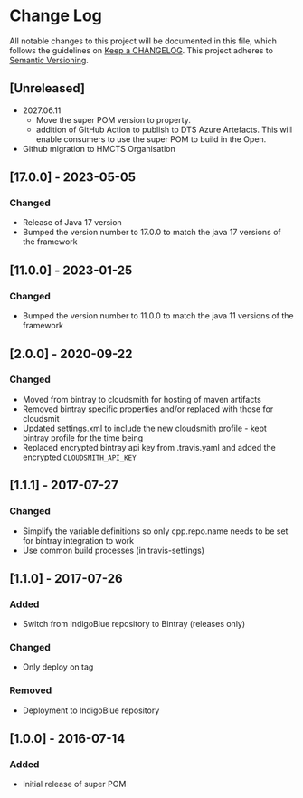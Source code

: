 # Change Log
All notable changes to this project will be documented in this file, which follows the guidelines
on [Keep a CHANGELOG](http://keepachangelog.com/). This project adheres to
[Semantic Versioning](http://semver.org/).

## [Unreleased]
- 2027.06.11 
  - Move the super POM version to property.
  - addition of GitHub Action to publish to DTS Azure Artefacts. This will enable consumers to use the super POM to build in the Open.
- Github migration to HMCTS Organisation

## [17.0.0] - 2023-05-05
### Changed
- Release of Java 17 version
- Bumped the version number to 17.0.0 to match the java 17 versions of the framework

## [11.0.0] - 2023-01-25
### Changed
- Bumped the version number to 11.0.0 to match the java 11 versions of the framework

## [2.0.0] - 2020-09-22
### Changed
- Moved from bintray to cloudsmith for hosting of maven artifacts
- Removed bintray specific properties and/or replaced with those for cloudsmit
- Updated settings.xml to include the new cloudsmith profile - kept bintray profile for the time being
- Replaced encrypted bintray api key from .travis.yaml and added the encrypted `CLOUDSMITH_API_KEY` 

## [1.1.1] - 2017-07-27
### Changed
- Simplify the variable definitions so only cpp.repo.name needs to be set for bintray integration to work
- Use common build processes (in travis-settings)

## [1.1.0] - 2017-07-26
### Added
- Switch from IndigoBlue repository to Bintray (releases only)
### Changed
- Only deploy on tag
### Removed
- Deployment to IndigoBlue repository
## [1.0.0] - 2016-07-14
### Added
- Initial release of super POM
